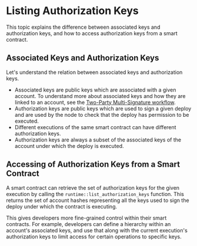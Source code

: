 
# Listing Authorization Keys
This topic explains the difference between associated keys and authorization keys, and how to access authorization keys from a smart contract.

## Associated Keys and Authorization Keys
Let's understand the relation between associated keys and authorization keys.

- Associated keys are public keys which are associated with a given account.  To understand more about associated keys and how they are linked to an account, see the [Two-Party Multi-Signature workflow](/workflow/two-party-multi-sig/).
- Authorization keys are public keys which are used to sign a given deploy and are used by the node to check that the deploy has permission to be executed.
- Different executions of the same smart contract can have different authorization keys.
- Authorization keys are always a subset of the associated keys of the account under which the deploy is executed.

## Accessing of Authorization Keys from a Smart Contract
A smart contract can retrieve the set of authorization keys for the given execution by calling the `runtime::list_authorization_keys` function. This returns the set of account hashes representing all the keys used to sign the deploy under which the contract is executing.

This gives developers more fine-grained control within their smart contracts. For example, developers can define a hierarchy within an account's associated keys, and use that along with the current execution's authorization keys to limit access for certain operations to specific keys.


